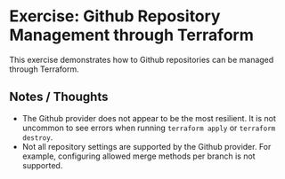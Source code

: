 # Exercise: Github Repository Management through Terraform

This exercise demonstrates how to Github repositories can be managed through Terraform.

## Notes / Thoughts

- The Github provider does not appear to be the most resilient. It is not uncommon to see errors when running `terraform apply` or `terraform destroy`.
- Not all repository settings are supported by the Github provider. For example, configuring allowed merge methods per branch is not supported.
